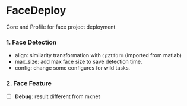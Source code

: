 # FaceDeploy
Core and Profile for face project deployment

### 1. Face Detection
- align: similarity transformation with `cp2tform` (imported from matlab)
- max_size: add max face size to save detection time.
- config: change some configures for wild tasks.

### 2. Face Feature
- [ ] **Debug**: result different from mxnet
